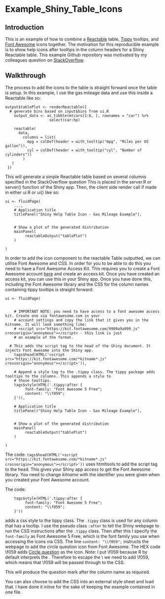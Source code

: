 # Example_Shiny_Table_Icons

## Introduction
This is an example of how to combine a [Reactable](https://glin.github.io/reactable/) table, [Tippy](https://tippy.john-coene.com/) tooltips, and [Font Awesome](https://fontawesome.com/) icons together. The motivation for this reproducible example is to show help icons after tooltips in the column headers for a Shiny Reactable table. This example Github repository was motivated by my colleagues question on [StackOverflow](https://stackoverflow.com/questions/73657375/how-to-add-an-icon-in-front-of-specific-column-name-of-reactable).

## Walkthrough

The process to add the icons to the table is straight forward once the table is setup. In this example, I use the gas mileage data and use this inside a Reactable like so:

``` 
output$tablePlot <- renderReactable({
  # generate bins based on input$bins from ui.R
    output_data <- as_tibble(mtcars[1:6, ], rownames = "car") %>%
                    select(car:hp)
      
    reactable(
      data,
        columns = list(
          mpg = colDef(header = with_tooltip("mpg", "Miles per US gallon")),
          cyl = colDef(header = with_tooltip("cyl", "Number of cylinders"))
        )
   )
 })
 ```
 
This will generate a simple Reactable table based on several columns specified in the StackOverflow question This is placed in the server.R or server() function of the Shiny app. Then, the client side render call if made in either ui.R or ui() like so:

```
ui <- fluidPage(
    ...,
    # Application title
    titlePanel("Shiny Help Table Icon - Gas Mileage Example"),


    # Show a plot of the generated distribution
    mainPanel(
         reactableOutput("tablePlot")
    )
    
)
```

In order to add the icon component to the reactable Table outputted, we can utilise Font Awesome and CSS. In order for you to be able to do this you need to have a Font Awesome Access Kit. This requires you to create a Font Awesome account [here](https://fontawesome.com/start) and create an access kit. Once you have created an access kit, you can use this in your Shiny app. Once you have done this, including the Font Awesome library and the CSS for the column names containing tippy tooltips is straight forward:

```
ui <- fluidPage(

  
    # IMPORTANT NOTE: you need to have access to a font awesome access kit. Create one via fontawesome.com in your
    # account settings and copy the link that it gives you in the kitname. It will look something like:
    # <script src="https://kit.fontawesome.com/9999a9a999.js" crossorigin="anonymous"></script> - this link is just 
    # an example of the format.
    
  # This adds the script tag to the head of the Shiny document. It injects Font Awesome into the Shiny app.
    tags$head(HTML('<script src="https://kit.fontawesome.com/*kitname*.js" crossorigin="anonymous"></script>')),
    
    # Append a style tag to the .tippy class. The tippy package adds tooltips to the columns. This appends a style to
    # those tooltips.
    tags$style(HTML('.tippy:after {
         font-family: "Font Awesome 5 Free";     
         content: "\\f059";
    }')),
    
    # Application title
    titlePanel("Shiny Help Table Icon - Gas Mileage Example"),


    # Show a plot of the generated distribution
    mainPanel(
         reactableOutput("tablePlot")
    )
    
)
```
The code: `tags$head(HTML('<script src="https://kit.fontawesome.com/*kitname*.js" crossorigin="anonymous"></script>'))` uses htmltools to add the script tag to the head. This gives your Shiny app access to get the Font Awesome library. You need to change *kitname* with the identifier you were given when you created your Font Awesome account.

The code: 

```
    tags$style(HTML('.tippy:after {
         font-family: "Font Awesome 5 Free";     
         content: "\\f059";
    }'))
```

adds a css style to the tippy class. The `.tippy` class is used for any column that has a tooltip. I use the pseudo class `:after` to tell the Shiny webpage to run the CSS instructions after the `.tippy` class. Then after this I specify the `font-family` as Font Awesome 5 Free, which is the font family you use when accessing the icons via CSS. The line `content: "\\f059";` instructs the webpage to add the circle question icon from Font Awesome. The HEX code \f059 adds [Circle question](https://fontawesome.com/icons/circle-question?s=solid&f=classic) as the icon. Note: I put \\f059 because R by default interprets the \. Therefore to escape the \ we need to add \\f059, which means that \f059 will be passed through to the CSS.

This will produce the question mark after the column name as required. 

You can also choose to add the CSS into an external style sheet and load that. I have done it inline for the sake of keeping the example contained in one file. 
